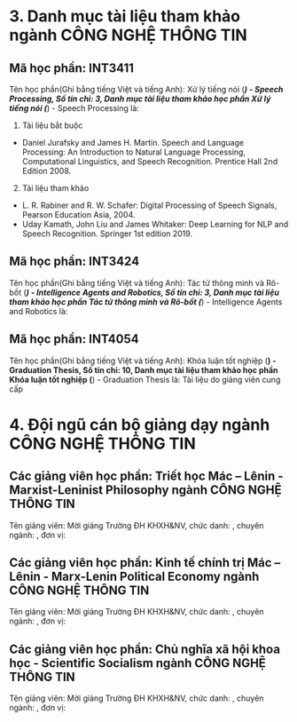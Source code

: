 # 3. Danh mục tài liệu tham khảo ngành CÔNG NGHỆ THÔNG TIN
## Mã học phần: INT3411
Tên học phần(Ghi bằng tiếng Việt và tiếng Anh): Xử lý tiếng nói (***) - Speech Processing, Số tín chỉ: 3, Danh mục tài liệu tham khảo học phần Xử lý tiếng nói (***) - Speech Processing là:
1. Tài liệu bắt buộc
- Daniel Jurafsky and James H. Martin. Speech and Language Processing: An Introduction to Natural Language Processing, Computational Linguistics, and Speech Recognition. Prentice Hall 2nd Edition 2008.
2. Tài liệu tham khảo
- L. R. Rabiner and R. W. Schafer: Digital Processing of Speech Signals, Pearson Education Asia, 2004.
- Uday Kamath, John Liu and James Whitaker: Deep Learning for NLP and Speech Recognition. Springer 1st edition 2019.
## Mã học phần: INT3424
Tên học phần(Ghi bằng tiếng Việt và tiếng Anh): Tác tử thông minh và Rô-bốt (***) - Intelligence Agents and Robotics, Số tín chỉ: 3, Danh mục tài liệu tham khảo học phần Tác tử thông minh và Rô-bốt (***) - Intelligence Agents and Robotics là:
## Mã học phần: INT4054
Tên học phần(Ghi bằng tiếng Việt và tiếng Anh): Khóa luận tốt nghiệp (**) - Graduation Thesis, Số tín chỉ: 10, Danh mục tài liệu tham khảo học phần Khóa luận tốt nghiệp (**) - Graduation Thesis là:
Tài liệu do giảng viên cung cấp
# 4. Đội ngũ cán bộ giảng dạy ngành CÔNG NGHỆ THÔNG TIN
## Các giảng viên học phần: Triết học Mác – Lênin - Marxist-Leninist Philosophy ngành CÔNG NGHỆ THÔNG TIN
Tên giảng viên: Mời giảng Trường ĐH KHXH&NV, chức danh: , chuyên ngành: , đơn vị:
## Các giảng viên học phần: Kinh tế chính trị Mác – Lênin - Marx-Lenin Political Economy ngành CÔNG NGHỆ THÔNG TIN
Tên giảng viên: Mời giảng Trường ĐH KHXH&NV, chức danh: , chuyên ngành: , đơn vị:
## Các giảng viên học phần: Chủ nghĩa xã hội khoa học - Scientific Socialism ngành CÔNG NGHỆ THÔNG TIN
Tên giảng viên: Mời giảng Trường ĐH KHXH&NV, chức danh: , chuyên ngành: , đơn vị:

